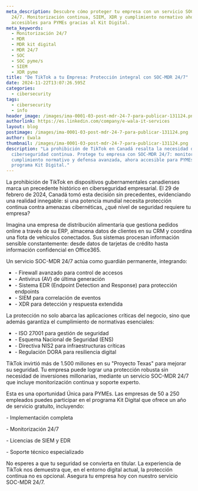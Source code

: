 ```yaml
---
meta_description: Descubre cómo proteger tu empresa con un servicio SOC-MDR
  24/7. Monitorización continua, SIEM, XDR y cumplimiento normativo ahora
  accesibles para PYMEs gracias al Kit Digital.
meta_keywords:
  - Monitorización 24/7
  - MDR
  - MDR kit digital
  - MDR 24/7
  - SOC
  - SOC pyme/s
  - SIEM
  - XDR pyme
title: "De TikTok a tu Empresa: Protección integral con SOC-MDR 24/7"
date: 2024-11-22T13:07:26.595Z
categories:
  - cibersecurity
tags:
  - cibersecurity
  - info
header_image: /images/ima-0001-03-post-mdr-24-7-para-publicar-131124.png
authorlink: https://es.linkedin.com/company/e-wala-it-services
layout: blog
postimage: /images/ima-0001-03-post-mdr-24-7-para-publicar-131124.png
author: Ewala
thumbnail: /images/ima-0001-03-post-mdr-24-7-para-publicar-131124.png
description: "La prohibición de TikTok en Canadá resalta la necesidad de
  ciberseguridad continua. Protege tu empresa con SOC-MDR 24/7: monitorización,
  cumplimiento normativo y defensa avanzada, ahora accesible para PYMEs con el
  programa Kit Digital."
---
```

<!--StartFragment-->

La prohibición de TikTok en dispositivos gubernamentales canadienses marca un precedente histórico en ciberseguridad empresarial. El 29 de febrero de 2024, Canadá tomó esta decisión sin precedentes, evidenciando una realidad innegable: si una potencia mundial necesita protección continua contra amenazas cibernéticas, ¿qué nivel de seguridad requiere tu empresa?  

Imagina una empresa de distribución alimentaria que gestiona pedidos online a través de su ERP, almacena datos de clientes en su CRM y coordina una flota de vehículos conectados. Sus sistemas procesan información sensible constantemente: desde datos de tarjetas de crédito hasta información confidencial en Office365. 

Un servicio SOC-MDR 24/7 actúa como guardián permanente, integrando: 

* \- Firewall avanzado para control de accesos 
* \- Antivirus (AV) de última generación 
* \- Sistema EDR (Endpoint Detection and Response) para protección endpoints 
* \- SIEM para correlación de eventos 
* \- XDR para detección y respuesta extendida  

La protección no solo abarca las aplicaciones críticas del negocio, sino que además garantiza el cumplimiento de normativas esenciales: 

* \- ISO 27001 para gestión de seguridad 
* \- Esquema Nacional de Seguridad (ENS) 
* \- Directiva NIS2 para infraestructuras críticas 
* \- Regulación DORA para resiliencia digital 

TikTok invirtió más de 1.500 millones en su "Proyecto Texas" para mejorar su seguridad. Tu empresa puede lograr una protección robusta sin necesidad de inversiones millonarias, mediante un servicio SOC-MDR 24/7 que incluye monitorización continua y soporte experto. 

Esta es una oportunidad Única para PYMEs. Las empresas de 50 a 250 empleados puedes participar en el programa Kit Digital que ofrece un año de servicio gratuito, incluyendo: 

\- Implementación completa 

\- Monitorización 24/7 

\- Licencias de SIEM y EDR 

\- Soporte técnico especializado 

No esperes a que tu seguridad se convierta en titular. La experiencia de TikTok nos demuestra que, en el entorno digital actual, la protección continua no es opcional. Asegura tu empresa hoy con nuestro servicio SOC-MDR 24/7. 

<!--EndFragment-->